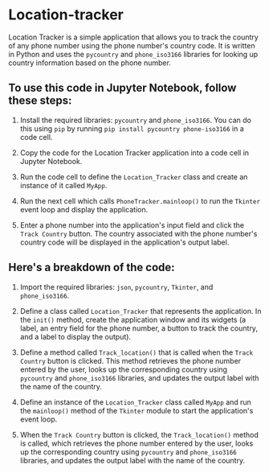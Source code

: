 # Location-tracker
Location Tracker is a simple application that allows you to track the country of any phone number using the phone number's country code. It is written in Python and uses the ```pycountry``` and ```phone_iso3166``` libraries for looking up country information based on the phone number.

## To use this code in Jupyter Notebook, follow these steps:

1. Install the required libraries: ```pycountry``` and ```phone_iso3166```. You can do this using ```pip``` by running ```pip install pycountry phone-iso3166``` in a code cell.

2. Copy the code for the Location Tracker application into a code cell in Jupyter Notebook.

3. Run the code cell to define the ```Location_Tracker``` class and create an instance of it called ```MyApp```.

4. Run the next cell which calls ```PhoneTracker.mainloop()``` to run the ```Tkinter``` event loop and display the application.

5. Enter a phone number into the application's input field and click the ```Track Country``` button. The country associated with the phone number's country code will be displayed in the application's output label.


## Here's a breakdown of the code:

1. Import the required libraries: ```json```, ```pycountry```, ```Tkinter```, and ```phone_iso3166```.

2. Define a class called ```Location_Tracker``` that represents the application. In the ```init()``` method, create the application window and its widgets (a label, an entry field for the phone number, a button to track the country, and a label to display the output).

3. Define a method called ```Track_location()``` that is called when the ```Track Country``` button is clicked. This method retrieves the phone number entered by the user, looks up the corresponding country using ```pycountry``` and ```phone_iso3166``` libraries, and updates the output label with the name of the country.

4. Define an instance of the ```Location_Tracker``` class called ```MyApp``` and run the ```mainloop()``` method of the ```Tkinter``` module to start the application's event loop.

5. When the ```Track Country``` button is clicked, the ```Track_location()``` method is called, which retrieves the phone number entered by the user, looks up the corresponding country using ```pycountry``` and ```phone_iso3166``` libraries, and updates the output label with the name of the country.
